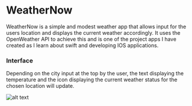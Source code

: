 # WeatherNow
WeatherNow is a simple and modest weather app that allows input for the users location and displays the current weather accordingly. It uses the OpenWeather API to achieve this and is one of the project apps I have created as I learn about swift and developing IOS applications. 

### Interface
Depending on the city input at the top by the user, the text displaying the temperature and the icon displaying the current weather status for the chosen location will update. 


![alt text](https://i.ibb.co/yN4ydMB/Interface.png)
